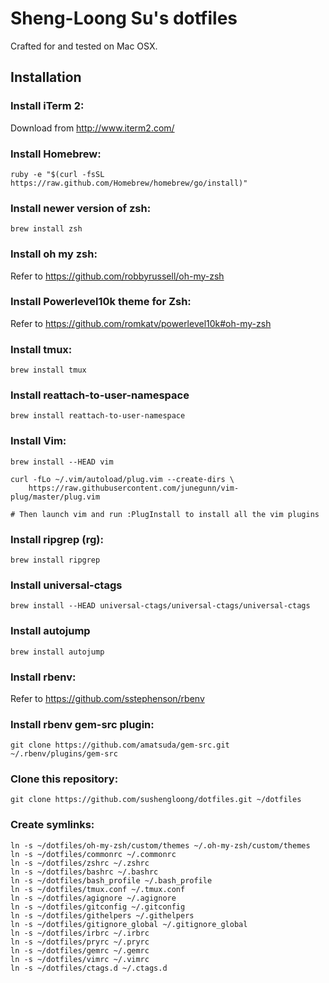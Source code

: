 Sheng-Loong Su's dotfiles
=========================

Crafted for and tested on Mac OSX. 

## Installation

### Install iTerm 2:
Download from http://www.iterm2.com/

### Install Homebrew:
```
ruby -e "$(curl -fsSL https://raw.github.com/Homebrew/homebrew/go/install)"
```

### Install newer version of zsh:
```
brew install zsh
```

### Install oh my zsh:
Refer to https://github.com/robbyrussell/oh-my-zsh

### Install Powerlevel10k theme for Zsh:
Refer to https://github.com/romkatv/powerlevel10k#oh-my-zsh

### Install tmux:
```
brew install tmux
```

### Install reattach-to-user-namespace
```
brew install reattach-to-user-namespace
```

### Install Vim:
```
brew install --HEAD vim

curl -fLo ~/.vim/autoload/plug.vim --create-dirs \
    https://raw.githubusercontent.com/junegunn/vim-plug/master/plug.vim

# Then launch vim and run :PlugInstall to install all the vim plugins
```

### Install ripgrep (rg):
```
brew install ripgrep
```

### Install universal-ctags
```
brew install --HEAD universal-ctags/universal-ctags/universal-ctags
```

### Install autojump
```
brew install autojump
```

### Install rbenv:
Refer to https://github.com/sstephenson/rbenv

### Install rbenv gem-src plugin:
```
git clone https://github.com/amatsuda/gem-src.git ~/.rbenv/plugins/gem-src
```

### Clone this repository:
```
git clone https://github.com/sushengloong/dotfiles.git ~/dotfiles
```

### Create symlinks:
```
ln -s ~/dotfiles/oh-my-zsh/custom/themes ~/.oh-my-zsh/custom/themes
ln -s ~/dotfiles/commonrc ~/.commonrc
ln -s ~/dotfiles/zshrc ~/.zshrc
ln -s ~/dotfiles/bashrc ~/.bashrc
ln -s ~/dotfiles/bash_profile ~/.bash_profile
ln -s ~/dotfiles/tmux.conf ~/.tmux.conf
ln -s ~/dotfiles/agignore ~/.agignore
ln -s ~/dotfiles/gitconfig ~/.gitconfig
ln -s ~/dotfiles/githelpers ~/.githelpers
ln -s ~/dotfiles/gitignore_global ~/.gitignore_global
ln -s ~/dotfiles/irbrc ~/.irbrc
ln -s ~/dotfiles/pryrc ~/.pryrc
ln -s ~/dotfiles/gemrc ~/.gemrc
ln -s ~/dotfiles/vimrc ~/.vimrc
ln -s ~/dotfiles/ctags.d ~/.ctags.d
```
